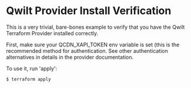 # Qwilt Provider Install Verification

This is a very trivial, bare-bones example to verify that you have the Qwilt Terraform Provider installed correctly.

First, make sure your QCDN_XAPI_TOKEN env variable is set (this is the recommended method for authentication.
See other authentication alternatives in details in the provider documentation.

To use it, run 'apply':
```
$ terraform apply
```